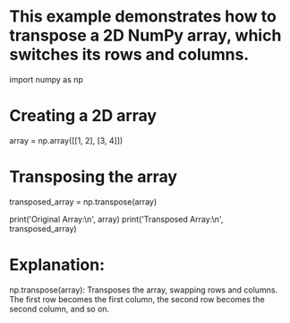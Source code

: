 # This example demonstrates how to transpose a 2D NumPy array, which switches its rows and columns.


import numpy as np

# Creating a 2D array
array = np.array([[1, 2], [3, 4]])

# Transposing the array
transposed_array = np.transpose(array)

print('Original Array:\n', array)
print('Transposed Array:\n', transposed_array)

# Explanation:

np.transpose(array): Transposes the array, swapping rows and columns. The first row becomes the first column, the second row becomes the second column, and so on.